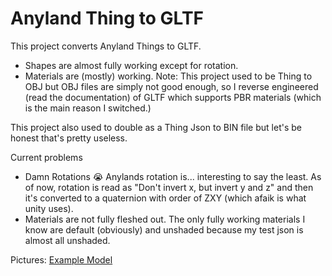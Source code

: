 # Anyland Thing to GLTF

This project converts Anyland Things to GLTF. 
- Shapes are almost fully working except for rotation.
- Materials are (mostly) working. 
Note: This project used to be Thing to OBJ but OBJ files are simply not good enough, so I reverse engineered (read the documentation) of GLTF which supports PBR materials (which is the main reason I switched.)

This project also used to double as a Thing Json to BIN file but let's be honest that's pretty useless.

Current problems
- Damn Rotations :sob: Anylands rotation is... interesting to say the least. As of now, rotation is read as "Don't invert x, but invert y and z" and then it's converted to a quaternion with order of ZXY (which afaik is what unity uses). 
- Materials are not fully fleshed out. The only fully working materials I know are default (obviously) and unshaded because my test json is almost all unshaded. 

Pictures: 
[Example Model](gh/example_model_al.jpg)